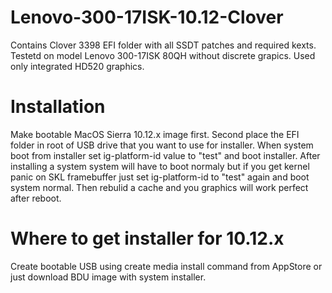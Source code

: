 # Lenovo-300-17ISK-10.12-Clover

Contains Clover 3398 EFI folder with all SSDT patches and required kexts. Testetd on model Lenovo 300-17ISK 80QH without discrete grapics. Used only integrated HD520 graphics.

# Installation

Make bootable MacOS Sierra 10.12.x image first. Second place the EFI folder in root of USB drive that you want to use for installer. When system boot from installer set ig-platform-id value to "test" and boot installer. After installing a system system will have to boot normaly but if you get kernel panic on SKL framebuffer just set ig-platform-id to "test" again and boot system normal. Then rebulid a cache and you graphics will work perfect after reboot.

# Where to get installer for 10.12.x

Create bootable USB using create media install command from AppStore or just download BDU image with system installer.
